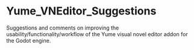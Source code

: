 # Yume_VNEditor_Suggestions
Suggestions and comments on improving the usability/functionality/workflow of the Yume visual novel editor addon for the Godot engine.
